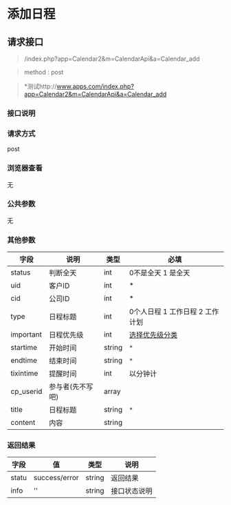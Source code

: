 # 添加日程
## 请求接口 

> /index.php?app=Calendar2&m=CalendarApi&a=Calendar_add

>  method : post

> *测试http://www.apps.com/index.php?app=Calendar2&m=CalendarApi&a=Calendar_add

### **接口说明**

### **请求方式**
post

### **浏览器查看**
无

### **公共参数** 
无

### **其他参数**
|字段       |说明            |类型    |必填           |
| --------- |--------      |--------|--------       |
|status         |判断全天|int|0不是全天 1 是全天|
|uid         |客户ID|int|    *|
|cid         |公司ID|int|    *|
|type      |日程标题 | int|0个人日程 1 工作日程 2 工作计划|
|important|日程优先级 | int |[选择优先级分类](http://192.168.1.240/ranmufei/apps/wikis/Calendar_category) | `*`|
|startime   |开始时间|string  | `*` |
|endtime   |结束时间|string  | `*` |
|tixintime  | 提醒时间 | int | 以分钟计 |
|cp_userid      | 参与者(先不写吧) | array | |
|title      |日程标题 | string | `*`         |
|content    | 内容 | string | |

### **返回结果**
|字段       |值             |类型    |说明           |
| --------- |--------      |--------|--------       |
|statu    |success/error |string |返回结果         |
|info       | '' | string | 接口状态说明  |
